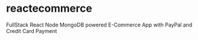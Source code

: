 # reactecommerce
FullStack React Node MongoDB powered E-Commerce App with PayPal and Credit Card Payment

